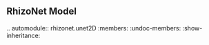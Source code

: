 



RhizoNet Model
----------------

.. automodule:: rhizonet.unet2D
   :members:
   :undoc-members:
   :show-inheritance:
